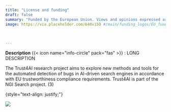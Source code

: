 ```yaml
---
title: "License and funding"
draft: false
summary: "Funded by the European Union. Views and opinions expressed are however those of the author(s) only and do not necessarily reflect those of the European Union or European Commission. Neither the European Union nor the granting authority can be held responsible for them. Funded within the framework of the NGI Search project under grant agreement No 101069364.(2)"
image: https://via.placeholder.com/640x150 #/main/funding_logos/EU_funding_logo.png #assets/media/NGI_Search-rgb_Plan-de-travail-1-2048x410.png
  
  
  
---
```


**Description** {{< icon name="info-circle" pack="fas" >}} : LONG DESCRIPTION
    
The Trust4AI research project aims to explore new methods and tools for the automated detection of bugs in AI-driven search engines in accordance with EU trustworthiness compliance requirements. Trust4AI is part of the NGI Search project. (3)

{style="text-align: justify;"}

![](/../main/funding_logos/EU_funding_logo.png)
